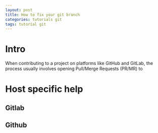 ```yaml
---
layout: post
title: How to fix your git branch
categories: tutorials git
tags: tutorial git
---
```


# Intro

When contributing to a project on platforms like GitHub and GitLab, the process
usually involves opening Pull/Merge Requests (PR/MR) to 

# Host specific help
## Gitlab
## Github
